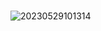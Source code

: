 # 
![20230529101314](https://github.com/GuillaumeSere/youtube-clone/assets/75996200/4beb46c9-e3f8-4caa-9653-0f3cfeedd9df)
